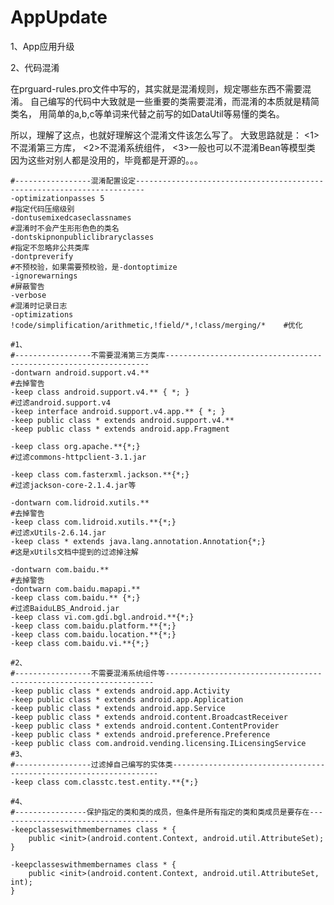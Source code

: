 # AppUpdate
1、App应用升级

2、代码混淆

在prguard-rules.pro文件中写的，其实就是混淆规则，规定哪些东西不需要混淆。
自己编写的代码中大致就是一些重要的类需要混淆，而混淆的本质就是精简类名，
用简单的a,b,c等单词来代替之前写的如DataUtil等易懂的类名。

所以，理解了这点，也就好理解这个混淆文件该怎么写了。
大致思路就是：
    <1>不混淆第三方库，
    <2>不混淆系统组件，
    <3>一般也可以不混淆Bean等模型类
    因为这些对别人都是没用的，毕竟都是开源的。。。


    #-----------------混淆配置设定------------------------------------------------------------------------
    -optimizationpasses 5                                                       #指定代码压缩级别
    -dontusemixedcaseclassnames                                                 #混淆时不会产生形形色色的类名
    -dontskipnonpubliclibraryclasses                                            #指定不忽略非公共类库
    -dontpreverify                                                              #不预校验，如果需要预校验，是-dontoptimize
    -ignorewarnings                                                             #屏蔽警告
    -verbose                                                                    #混淆时记录日志
    -optimizations !code/simplification/arithmetic,!field/*,!class/merging/*    #优化

    #1、
    #-----------------不需要混淆第三方类库------------------------------------------------------------------
    -dontwarn android.support.v4.**                                             #去掉警告
    -keep class android.support.v4.** { *; }                                    #过滤android.support.v4
    -keep interface android.support.v4.app.** { *; }
    -keep public class * extends android.support.v4.**
    -keep public class * extends android.app.Fragment

    -keep class org.apache.**{*;}                                               #过滤commons-httpclient-3.1.jar

    -keep class com.fasterxml.jackson.**{*;}                                    #过滤jackson-core-2.1.4.jar等

    -dontwarn com.lidroid.xutils.**                                             #去掉警告
    -keep class com.lidroid.xutils.**{*;}                                       #过滤xUtils-2.6.14.jar
    -keep class * extends java.lang.annotation.Annotation{*;}                   #这是xUtils文档中提到的过滤掉注解

    -dontwarn com.baidu.**                                                      #去掉警告
    -dontwarn com.baidu.mapapi.**
    -keep class com.baidu.** {*;}                                               #过滤BaiduLBS_Android.jar
    -keep class vi.com.gdi.bgl.android.**{*;}
    -keep class com.baidu.platform.**{*;}
    -keep class com.baidu.location.**{*;}
    -keep class com.baidu.vi.**{*;}

    #2、
    #-----------------不需要混淆系统组件等-------------------------------------------------------------------
    -keep public class * extends android.app.Activity
    -keep public class * extends android.app.Application
    -keep public class * extends android.app.Service
    -keep public class * extends android.content.BroadcastReceiver
    -keep public class * extends android.content.ContentProvider
    -keep public class * extends android.preference.Preference
    -keep public class com.android.vending.licensing.ILicensingService
    #3、
    #-----------------过滤掉自己编写的实体类-------------------------------------------------------------------
    -keep class com.classtc.test.entity.**{*;}

    #4、
    #----------------保护指定的类和类的成员，但条件是所有指定的类和类成员是要存在------------------------------------
    -keepclasseswithmembernames class * {
        public <init>(android.content.Context, android.util.AttributeSet);
    }

    -keepclasseswithmembernames class * {
        public <init>(android.content.Context, android.util.AttributeSet, int);
    }
